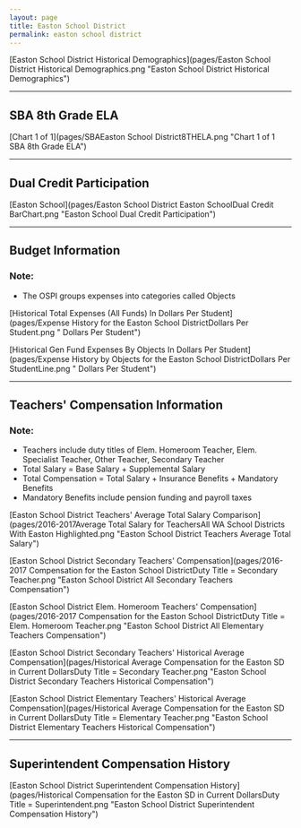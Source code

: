 ```yaml
---
layout: page
title: Easton School District
permalink: easton school district
---
```



[Easton School District Historical Demographics](pages/Easton School District Historical Demographics.png "Easton School District Historical Demographics")

___

## SBA 8th Grade ELA

[Chart 1 of 1](pages/SBAEaston School District8THELA.png "Chart 1 of 1 SBA 8th Grade ELA")


___

## Dual Credit Participation

[Easton School](pages/Easton School District Easton SchoolDual Credit BarChart.png "Easton School Dual Credit Participation")


___

## Budget Information
### Note:
- The OSPI groups expenses into categories called Objects

[Historical Total Expenses (All Funds) In Dollars Per Student](pages/Expense History for the Easton School DistrictDollars Per Student.png " Dollars Per Student")

[Historical Gen Fund Expenses By Objects In Dollars Per Student](pages/Expense History by Objects for the Easton School DistrictDollars Per StudentLine.png " Dollars Per Student")


___

## Teachers' Compensation Information
### Note:
- Teachers include duty titles of Elem. Homeroom Teacher, Elem. Specialist Teacher, Other Teacher, Secondary Teacher
- Total Salary = Base Salary + Supplemental Salary
- Total Compensation = Total Salary + Insurance Benefits + Mandatory Benefits
- Mandatory Benefits include pension funding and payroll taxes

[Easton School District Teachers' Average Total Salary Comparison](pages/2016-2017Average Total Salary for TeachersAll WA School Districts With Easton Highlighted.png "Easton School District Teachers Average Total Salary")

[Easton School District Secondary Teachers' Compensation](pages/2016-2017 Compensation for the Easton School DistrictDuty Title = Secondary Teacher.png "Easton School District All Secondary Teachers Compensation")

[Easton School District Elem. Homeroom Teachers' Compensation](pages/2016-2017 Compensation for the Easton School DistrictDuty Title = Elem. Homeroom Teacher.png "Easton School District All Elementary Teachers Compensation")

[Easton School District Secondary Teachers' Historical Average Compensation](pages/Historical Average Compensation for the Easton SD in Current DollarsDuty Title = Secondary Teacher.png "Easton School District Secondary Teachers Historical Compensation")

[Easton School District Elementary Teachers' Historical Average Compensation](pages/Historical Average Compensation for the Easton SD in Current DollarsDuty Title = Elementary Teacher.png "Easton School District Elementary Teachers Historical Compensation")


___

## Superintendent Compensation History

[Easton School District Superintendent Compensation History](pages/Historical Compensation for the Easton SD in Current DollarsDuty Title = Superintendent.png "Easton School District Superintendent Compensation History")


